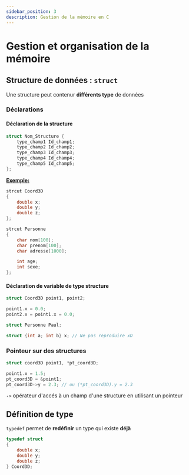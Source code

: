 ```yaml
---
sidebar_position: 3
description: Gestion de la mémoire en C
---
```


# Gestion et organisation de la mémoire

## Structure de données : `struct`

Une structure peut contenur **différents type** de données

### Déclarations

#### Déclaration de la structure
```c
struct Nom_Structure {
    type_champ1 Id_champ1;
    type_champ2 Id_champ2;
    type_champ3 Id_champ3;
    type_champ4 Id_champ4;
    type_champ5 Id_champ5;
};
```

<u>**Exemple:**</u>

```c
strcut Coord3D
{
    double x;
    double y;
    double z;
};
```

```c
strcut Personne
{
    char nom[100];
    char prenom[100];
    char adresse[1000];

    int age;
    int sexe;
};
```

#### Déclaration de variable de type structure

```c
struct Coord3D point1, point2;

point1.x = 0.0;
point2.x = point1.x = 0.0;

struct Personne Paul;
```

```c
struct {int a; int b} x; // Ne pas reproduire xD
```

### Pointeur sur des structures

```c
struct coord3D point1, *pt_coord3D;

point1.x = 1.5;
pt_coord3D = &point1;
pt_coord3D->y = 2.3; // ou (*pt_coord3D).y = 2.3
```

`->` opérateur d'accés à un champ d'une structure en utilisant un pointeur

## Définition de type

`typedef` permet de **redéfinir** un type qui existe **déjà**

```c
typedef struct
{
    double x;
    double y;
    double z;
} Coord3D;